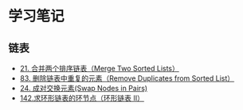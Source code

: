 # 学习笔记

## 链表
* [21. 合并两个排序链表（Merge Two Sorted Lists）](https://www.jianshu.com/p/e82cc76027aa)
* [83. 删除链表中重复的元素（Remove Duplicates from Sorted List）](https://www.jianshu.com/p/6f8858f27590)
* [24. 成对交换元素(Swap Nodes in Pairs)](https://www.jianshu.com/p/a8f8f5dde258)
* [142.求环形链表的环节点（环形链表 II）](https://www.jianshu.com/p/5e82507a4f3a)